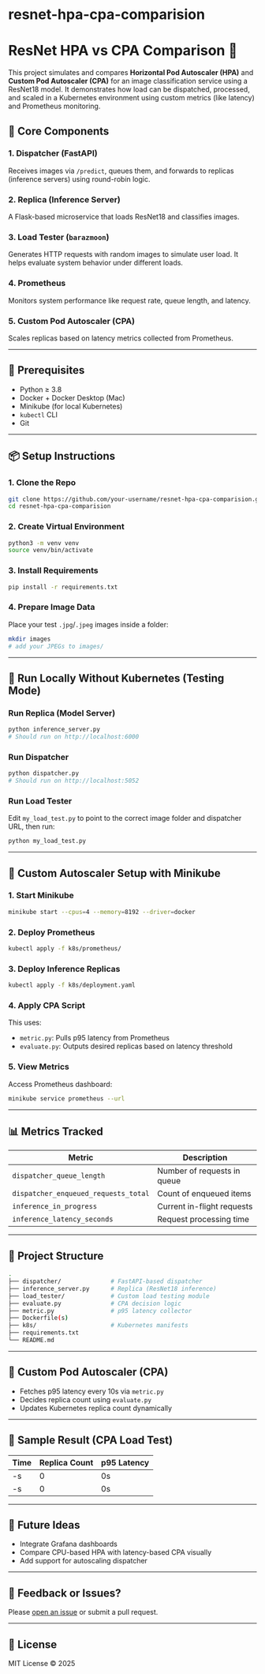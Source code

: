 # resnet-hpa-cpa-comparision
# ResNet HPA vs CPA Comparison 🚀

This project simulates and compares **Horizontal Pod Autoscaler (HPA)** and **Custom Pod Autoscaler (CPA)** for an image classification service using a ResNet18 model. It demonstrates how load can be dispatched, processed, and scaled in a Kubernetes environment using custom metrics (like latency) and Prometheus monitoring.

## 🧠 Core Components

### 1. **Dispatcher (FastAPI)**
Receives images via `/predict`, queues them, and forwards to replicas (inference servers) using round-robin logic.

### 2. **Replica (Inference Server)**
A Flask-based microservice that loads ResNet18 and classifies images.

### 3. **Load Tester (`barazmoon`)**
Generates HTTP requests with random images to simulate user load. It helps evaluate system behavior under different loads.

### 4. **Prometheus**
Monitors system performance like request rate, queue length, and latency.

### 5. **Custom Pod Autoscaler (CPA)**
Scales replicas based on latency metrics collected from Prometheus.

---

## 🧰 Prerequisites

- Python ≥ 3.8
- Docker + Docker Desktop (Mac)
- Minikube (for local Kubernetes)
- `kubectl` CLI
- Git

---

## 📦 Setup Instructions

### 1. Clone the Repo

```bash
git clone https://github.com/your-username/resnet-hpa-cpa-comparision.git
cd resnet-hpa-cpa-comparision
```

### 2. Create Virtual Environment

```bash
python3 -m venv venv
source venv/bin/activate
```

### 3. Install Requirements

```bash
pip install -r requirements.txt
```

### 4. Prepare Image Data

Place your test `.jpg`/`.jpeg` images inside a folder:

```bash
mkdir images
# add your JPEGs to images/
```

---

## 🧪 Run Locally Without Kubernetes (Testing Mode)

### Run Replica (Model Server)

```bash
python inference_server.py
# Should run on http://localhost:6000
```

### Run Dispatcher

```bash
python dispatcher.py
# Should run on http://localhost:5052
```

### Run Load Tester

Edit `my_load_test.py` to point to the correct image folder and dispatcher URL, then run:

```bash
python my_load_test.py
```

---

## 🧠 Custom Autoscaler Setup with Minikube

### 1. Start Minikube

```bash
minikube start --cpus=4 --memory=8192 --driver=docker
```

### 2. Deploy Prometheus

```bash
kubectl apply -f k8s/prometheus/
```

### 3. Deploy Inference Replicas

```bash
kubectl apply -f k8s/deployment.yaml
```

### 4. Apply CPA Script

This uses:

- `metric.py`: Pulls p95 latency from Prometheus
- `evaluate.py`: Outputs desired replicas based on latency threshold

### 5. View Metrics

Access Prometheus dashboard:

```bash
minikube service prometheus --url
```

---

## 📊 Metrics Tracked

| Metric | Description |
|--------|-------------|
| `dispatcher_queue_length` | Number of requests in queue |
| `dispatcher_enqueued_requests_total` | Count of enqueued items |
| `inference_in_progress` | Current in-flight requests |
| `inference_latency_seconds` | Request processing time |

---

## 📁 Project Structure

```bash
.
├── dispatcher/              # FastAPI-based dispatcher
├── inference_server.py      # Replica (ResNet18 inference)
├── load_tester/             # Custom load testing module
├── evaluate.py              # CPA decision logic
├── metric.py                # p95 latency collector
├── Dockerfile(s)
├── k8s/                     # Kubernetes manifests
├── requirements.txt
└── README.md
```

---

## 🤖 Custom Pod Autoscaler (CPA)

- Fetches p95 latency every 10s via `metric.py`
- Decides replica count using `evaluate.py`
- Updates Kubernetes replica count dynamically

---

## 🧪 Sample Result (CPA Load Test)

| Time | Replica Count | p95 Latency |
|------|----------------|-------------|
| -s   | 0              | 0s        |
| -s   | 0              | 0s        |

---

## 🧠 Future Ideas

- Integrate Grafana dashboards
- Compare CPU-based HPA with latency-based CPA visually
- Add support for autoscaling dispatcher

---

## 💬 Feedback or Issues?

Please [open an issue](https://github.com/coded-by-malik/resnet-hpa-cpa-comparision/issues) or submit a pull request.

---

## 🧾 License

MIT License © 2025